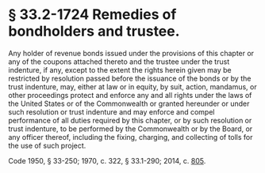 # § 33.2-1724 Remedies of bondholders and trustee.

<p>Any holder of revenue bonds issued under the provisions of this chapter or any of the coupons attached thereto and the trustee under the trust indenture, if any, except to the extent the rights herein given may be restricted by resolution passed before the issuance of the bonds or by the trust indenture, may, either at law or in equity, by suit, action, mandamus, or other proceedings protect and enforce any and all rights under the laws of the United States or of the Commonwealth or granted hereunder or under such resolution or trust indenture and may enforce and compel performance of all duties required by this chapter, or by such resolution or trust indenture, to be performed by the Commonwealth or by the Board, or any officer thereof, including the fixing, charging, and collecting of tolls for the use of such project.</p><p>Code 1950, § 33-250; 1970, c. 322, § 33.1-290; 2014, c. <a href='http://lis.virginia.gov/cgi-bin/legp604.exe?141+ful+CHAP0805'>805</a>.</p>